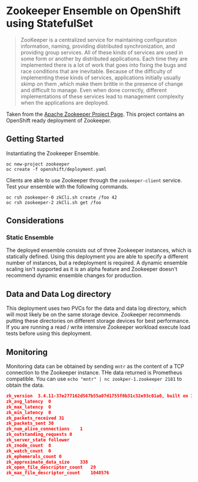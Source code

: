 # Zookeeper Ensemble on OpenShift using StatefulSet
> ZooKeeper is a centralized service for maintaining configuration information, naming, providing distributed
> synchronization, and providing group services. All of these kinds of services are used in some form or another by
> distributed applications. Each time they are implemented there is a lot of work that goes into fixing the bugs and
> race conditions that are inevitable. Because of the difficulty of implementing these kinds of services, applications
> initially usually skimp on them ,which make them brittle in the presence of change and difficult to manage. Even when
> done correctly, different implementations of these services lead to management complexity when the applications are
> deployed.

Taken from the [Apache Zookeeper Project Page](http://zookeeper.apache.org). This project contains an OpenShift ready
deployment of Zookeeper.  

## Getting Started
Instantiating the Zookeeper Ensemble.
```
oc new-project zookeeper
oc create -f openshift/deployment.yaml
```

Clients are able to use Zookeeper through the `zookeeper-client` service. Test your ensemble with the following
commands.
```
oc rsh zookeeper-0 zkCli.sh create /foo 42
oc rsh zookeeper-2 zkCli.sh get /foo
```

## Considerations
### Static Ensemble
The deployed ensemble consists out of three Zookeeper instances, which is statically defined. Using this deployment you
are able to specify a different number of instances, but a redeployment is required. A dynamic ensemble scaling isn't
supported as it is an alpha feature and Zookeeper doesn't recommend dynamic ensemble changes for production.

## Data and Data Log directory
This deployment uses two PVCs for the data and data log directory, which will most likely be on the same storage device.
Zookeeper recommends putting these directories on different storage devices for best performance. If you are running a
read / write intensive Zookeeper workload execute load tests before using this deployment.

## Monitoring
Monitoring data can be obtained by sending `mntr` as the content of a TCP connection to the Zookeeper instance. THe data
returned is Prometheus compatible. You can use `echo "mntr" | nc zookper-1.zookeeper 2181` to obtain the data. 
```json
zk_version	3.4.11-37e277162d567b55a07d1755f0b31c32e93c01a0, built on 11/01/2017 18:06 GMT
zk_avg_latency	0
zk_max_latency	0
zk_min_latency	0
zk_packets_received	31
zk_packets_sent	30
zk_num_alive_connections	1
zk_outstanding_requests	0
zk_server_state	follower
zk_znode_count	8
zk_watch_count	0
zk_ephemerals_count	0
zk_approximate_data_size	338
zk_open_file_descriptor_count	29
zk_max_file_descriptor_count	1048576
```